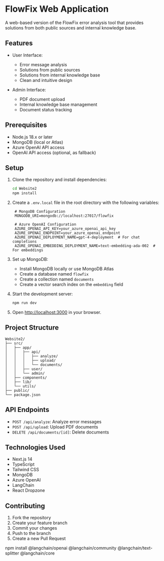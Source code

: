 # FlowFix Web Application

A web-based version of the FlowFix error analysis tool that provides solutions from both public sources and internal knowledge base.

## Features

- User Interface:

  - Error message analysis
  - Solutions from public sources
  - Solutions from internal knowledge base
  - Clean and intuitive design

- Admin Interface:
  - PDF document upload
  - Internal knowledge base management
  - Document status tracking

## Prerequisites

- Node.js 18.x or later
- MongoDB (local or Atlas)
- Azure OpenAI API access
- OpenAI API access (optional, as fallback)

## Setup

1. Clone the repository and install dependencies:

   ```bash
   cd Website2
   npm install
   ```

2. Create a `.env.local` file in the root directory with the following variables:

   ```
    # MongoDB Configuration
    MONGODB_URI=mongodb://localhost:27017/flowfix

    # Azure OpenAI Configuration
    AZURE_OPENAI_API_KEY=your_azure_openai_api_key
    AZURE_OPENAI_ENDPOINT=your_azure_openai_endpoint
    AZURE_OPENAI_DEPLOYMENT_NAME=gpt-4-deployment  # For chat completions
    AZURE_OPENAI_EMBEDDING_DEPLOYMENT_NAME=text-embedding-ada-002  # For embeddings
   ```

3. Set up MongoDB:

   - Install MongoDB locally or use MongoDB Atlas
   - Create a database named `flowfix`
   - Create a collection named `documents`
   - Create a vector search index on the `embedding` field

4. Start the development server:

   ```bash
   npm run dev
   ```

5. Open [http://localhost:3000](http://localhost:3000) in your browser.

## Project Structure

```
Website2/
├── src/
│   ├── app/
│   │   ├── api/
│   │   │   ├── analyze/
│   │   │   ├── upload/
│   │   │   └── documents/
│   │   ├── user/
│   │   └── admin/
│   ├── components/
│   ├── lib/
│   └── utils/
├── public/
└── package.json
```

## API Endpoints

- `POST /api/analyze`: Analyze error messages
- `POST /api/upload`: Upload PDF documents
- `DELETE /api/documents/[id]`: Delete documents

## Technologies Used

- Next.js 14
- TypeScript
- Tailwind CSS
- MongoDB
- Azure OpenAI
- LangChain
- React Dropzone

## Contributing

1. Fork the repository
2. Create your feature branch
3. Commit your changes
4. Push to the branch
5. Create a new Pull Request

npm install @langchain/openai @langchain/community @langchain/text-splitter @langchain/core
